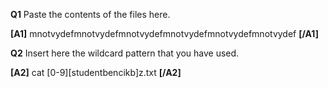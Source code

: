**Q1** Paste the contents of the files here.

**[A1]** mnotvydefmnotvydefmnotvydefmnotvydefmnotvydefmnotvydef **[/A1]**


**Q2** Insert here the wildcard pattern that you have used.

**[A2]** cat [0-9][studentbencikb]z.txt **[/A2]**